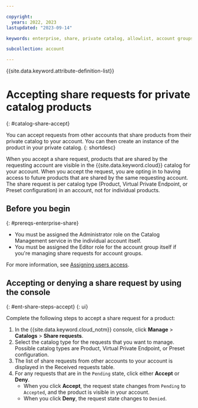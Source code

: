 ```yaml
---

copyright:
  years: 2022, 2023
lastupdated: "2023-09-14"

keywords: enterprise, share, private catalog, allowlist, account groups, share request, accept request, opt in

subcollection: account

---
```


{{site.data.keyword.attribute-definition-list}}

# Accepting share requests for private catalog products
{: #catalog-share-accept}

You can accept requests from other accounts that share products from their private catalog to your account. You can then create an instance of the product in your private catalog.
{: shortdesc}

When you accept a share request, products that are shared by the requesting account are visible in the {{site.data.keyword.cloud}} catalog for your account. When you accept the request, you are opting in to having access to future products that are shared by the same requesting account. The share request is per catalog type (Product, Virtual Private Endpoint, or Preset configuration) in an account, not for individual products.

## Before you begin
{: #prereqs-enterprise-share}

* You must be assigned the Administrator role on the Catalog Management service in the individual account itself.
* You must be assigned the Editor role for the account group itself if you're managing share requests for account groups.

For more information, see [Assigning users access](/docs/account?topic=account-catalog-access).

## Accepting or denying a share request by using the console
{: #ent-share-steps-accept}
{: ui}

Complete the following steps to accept a share request for a product:

1. In the {{site.data.keyword.cloud_notm}} console, click **Manage** > **Catalogs** > **Share requests**.
1. Select the catalog type for the requests that you want to manage. Possible catalog types are Product, Virtual Private Endpoint, or Preset configuration.
1. The list of share requests from other accounts to your account is displayed in the Received requests table.
1. For any requests that are in the `Pending` state, click either **Accept** or **Deny**.
   - When you click **Accept**, the request state changes from `Pending` to `Accepted`, and the product is visible in your account.
   - When you click **Deny**, the request state changes to `Denied`.
